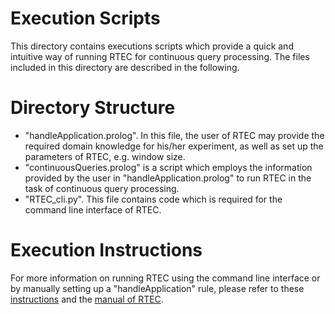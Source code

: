 # Execution Scripts

This directory contains executions scripts which provide a quick and intuitive way of running RTEC for continuous query processing. The files included in this directory are described in the following. 


# Directory Structure
- "handleApplication.prolog". In this file, the user of RTEC may provide the required domain knowledge for his/her experiment, as well as set up the parameters of RTEC, e.g. window size.   
- "continuousQueries.prolog" is a script which employs the information provided by the user in "handleApplication.prolog" to run RTEC in the task of continuous query processing. 
- "RTEC_cli.py". This file contains code which is required for the command line interface of RTEC.  

# Execution Instructions

For more information on running RTEC using the command line interface or by manually setting up a "handleApplication" rule, please refer to these [instructions](../README.md) and the [manual of RTEC](RTEC_manual.pdf).